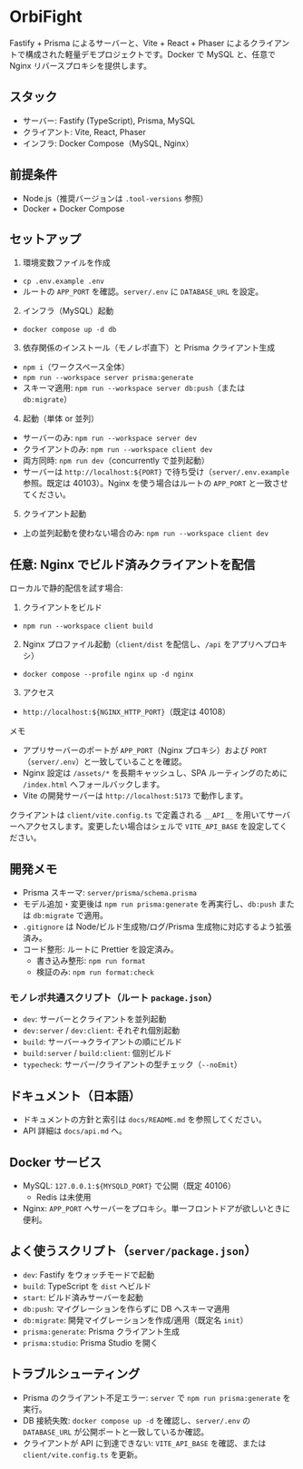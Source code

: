 # OrbiFight

Fastify + Prisma によるサーバーと、Vite + React + Phaser によるクライアントで構成された軽量デモプロジェクトです。Docker で MySQL と、任意で Nginx リバースプロキシを提供します。

## スタック

- サーバー: Fastify (TypeScript), Prisma, MySQL
- クライアント: Vite, React, Phaser
- インフラ: Docker Compose（MySQL, Nginx）

## 前提条件

- Node.js（推奨バージョンは `.tool-versions` 参照）
- Docker + Docker Compose

## セットアップ

1. 環境変数ファイルを作成

- `cp .env.example .env`
- ルートの `APP_PORT` を確認。`server/.env` に `DATABASE_URL` を設定。

2. インフラ（MySQL）起動

- `docker compose up -d db`

3. 依存関係のインストール（モノレポ直下）と Prisma クライアント生成

- `npm i`（ワークスペース全体）
- `npm run --workspace server prisma:generate`
- スキーマ適用: `npm run --workspace server db:push`（または `db:migrate`）

4. 起動（単体 or 並列）

- サーバーのみ: `npm run --workspace server dev`
- クライアントのみ: `npm run --workspace client dev`
- 両方同時: `npm run dev`（concurrently で並列起動）
- サーバーは `http://localhost:${PORT}` で待ち受け（`server/.env.example` 参照。既定は 40103）。Nginx を使う場合はルートの `APP_PORT` と一致させてください。

5. クライアント起動

- 上の並列起動を使わない場合のみ: `npm run --workspace client dev`

## 任意: Nginx でビルド済みクライアントを配信

ローカルで静的配信を試す場合:

1. クライアントをビルド

- `npm run --workspace client build`

2. Nginx プロファイル起動（`client/dist` を配信し、`/api` をアプリへプロキシ）

- `docker compose --profile nginx up -d nginx`

3. アクセス

- `http://localhost:${NGINX_HTTP_PORT}`（既定は 40108）

メモ

- アプリサーバーのポートが `APP_PORT`（Nginx プロキシ）および `PORT`（`server/.env`）と一致していることを確認。
- Nginx 設定は `/assets/*` を長期キャッシュし、SPA ルーティングのために `/index.html` へフォールバックします。
- Vite の開発サーバーは `http://localhost:5173` で動作します。

クライアントは `client/vite.config.ts` で定義される `__API__` を用いてサーバーへアクセスします。変更したい場合はシェルで `VITE_API_BASE` を設定してください。

## 開発メモ

- Prisma スキーマ: `server/prisma/schema.prisma`
- モデル追加・変更後は `npm run prisma:generate` を再実行し、`db:push` または `db:migrate` で適用。
- `.gitignore` は Node/ビルド生成物/ログ/Prisma 生成物に対応するよう拡張済み。
- コード整形: ルートに Prettier を設定済み。
  - 書き込み整形: `npm run format`
  - 検証のみ: `npm run format:check`

### モノレポ共通スクリプト（ルート `package.json`）

- `dev`: サーバーとクライアントを並列起動
- `dev:server` / `dev:client`: それぞれ個別起動
- `build`: サーバー→クライアントの順にビルド
- `build:server` / `build:client`: 個別ビルド
- `typecheck`: サーバー/クライアントの型チェック（`--noEmit`）

## ドキュメント（日本語）

- ドキュメントの方針と索引は `docs/README.md` を参照してください。
- API 詳細は `docs/api.md` へ。

## Docker サービス

- MySQL: `127.0.0.1:${MYSQLD_PORT}` で公開（既定 40106）
  - Redis は未使用
- Nginx: `APP_PORT` へサーバーをプロキシ。単一フロントドアが欲しいときに便利。

## よく使うスクリプト（`server/package.json`）

- `dev`: Fastify をウォッチモードで起動
- `build`: TypeScript を `dist` へビルド
- `start`: ビルド済みサーバーを起動
- `db:push`: マイグレーションを作らずに DB へスキーマ適用
- `db:migrate`: 開発マイグレーションを作成/適用（既定名 `init`）
- `prisma:generate`: Prisma クライアント生成
- `prisma:studio`: Prisma Studio を開く

## トラブルシューティング

- Prisma のクライアント不足エラー: `server` で `npm run prisma:generate` を実行。
- DB 接続失敗: `docker compose up -d` を確認し、`server/.env` の `DATABASE_URL` が公開ポートと一致しているか確認。
- クライアントが API に到達できない: `VITE_API_BASE` を確認、または `client/vite.config.ts` を更新。
